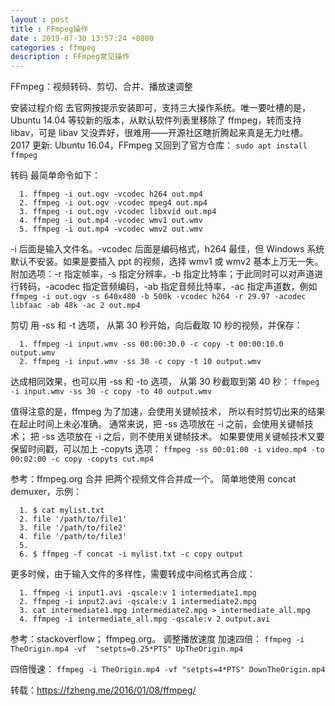 ```yaml
---
layout : post
title : FFmpeg操作
date : 2019-07-30 13:57:24 +0800
categories : ffmpeg
description : FFmpeg常见操作
---
```


FFmpeg：视频转码、剪切、合并、播放速调整

安装过程介绍
去官网按提示安装即可，支持三大操作系统。唯一要吐槽的是，Ubuntu 14.04 等较新的版本，从默认软件列表里移除了 ffmpeg，转而支持 libav，可是 libav 又没弄好，很难用——开源社区瞎折腾起来真是无力吐槽。
2017 更新: Ubuntu 16.04，FFmpeg 又回到了官方仓库：
`sudo apt install ffmpeg`

转码
最简单命令如下：
```$xslt
  1. ffmpeg -i out.ogv -vcodec h264 out.mp4
  2. ffmpeg -i out.ogv -vcodec mpeg4 out.mp4
  3. ffmpeg -i out.ogv -vcodec libxvid out.mp4
  4. ffmpeg -i out.mp4 -vcodec wmv1 out.wmv
  5. ffmpeg -i out.mp4 -vcodec wmv2 out.wmv
```

-i 后面是输入文件名。-vcodec 后面是编码格式，h264 最佳，但 Windows 系统默认不安装。如果是要插入 ppt 的视频，选择 wmv1 或 wmv2 基本上万无一失。
附加选项：-r 指定帧率，-s 指定分辨率，-b 指定比特率；于此同时可以对声道进行转码，-acodec 指定音频编码，-ab 指定音频比特率，-ac 指定声道数，例如
`ffmpeg -i out.ogv -s 640x480 -b 500k -vcodec h264 -r 29.97 -acodec libfaac -ab 48k -ac 2 out.mp4`

剪切
用 -ss 和 -t 选项， 从第 30 秒开始，向后截取 10 秒的视频，并保存：
```
  1. ffmpeg -i input.wmv -ss 00:00:30.0 -c copy -t 00:00:10.0 output.wmv
  2. ffmpeg -i input.wmv -ss 30 -c copy -t 10 output.wmv
```
达成相同效果，也可以用 -ss 和 -to 选项， 从第 30 秒截取到第 40 秒：
`ffmpeg -i input.wmv -ss 30 -c copy -to 40 output.wmv`

值得注意的是，ffmpeg 为了加速，会使用关键帧技术， 所以有时剪切出来的结果在起止时间上未必准确。 通常来说，把 -ss 选项放在 -i 之前，会使用关键帧技术； 把 -ss 选项放在 -i 之后，则不使用关键帧技术。 如果要使用关键帧技术又要保留时间戳，可以加上 -copyts 选项：
`ffmpeg -ss 00:01:00 -i video.mp4 -to 00:02:00 -c copy -copyts cut.mp4`

参考：ffmpeg.org
合并
把两个视频文件合并成一个。
简单地使用 concat demuxer，示例：
```
  1. $ cat mylist.txt
  2. file '/path/to/file1'
  3. file '/path/to/file2'
  4. file '/path/to/file3'
  5.  
  6. $ ffmpeg -f concat -i mylist.txt -c copy output
```
更多时候，由于输入文件的多样性，需要转成中间格式再合成：
```
  1. ffmpeg -i input1.avi -qscale:v 1 intermediate1.mpg
  2. ffmpeg -i input2.avi -qscale:v 1 intermediate2.mpg
  3. cat intermediate1.mpg intermediate2.mpg > intermediate_all.mpg
  4. ffmpeg -i intermediate_all.mpg -qscale:v 2 output.avi
```
参考：stackoverflow； ffmpeg.org。
调整播放速度
加速四倍：
`ffmpeg -i TheOrigin.mp4 -vf  "setpts=0.25*PTS" UpTheOrigin.mp4`

四倍慢速：
`ffmpeg -i TheOrigin.mp4 -vf "setpts=4*PTS" DownTheOrigin.mp4`


转载：https://fzheng.me/2016/01/08/ffmpeg/